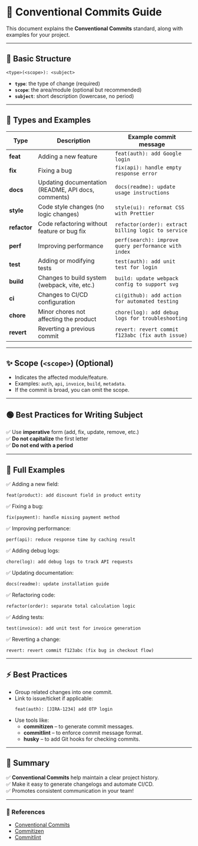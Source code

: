 
# 📝 Conventional Commits Guide

This document explains the **Conventional Commits** standard, along with examples for your project.

---

## 📌 Basic Structure

```
<type>(<scope>): <subject>
```

- **`type`**: the type of change (required)
- **`scope`**: the area/module (optional but recommended)
- **`subject`**: short description (lowercase, no period)

---

## 🚦 Types and Examples

| Type       | Description                                         | Example commit message                               |
|------------|-----------------------------------------------------|------------------------------------------------------|
| **feat**     | Adding a new feature                                | `feat(auth): add Google login`                       |
| **fix**      | Fixing a bug                                        | `fix(api): handle empty response error`              |
| **docs**     | Updating documentation (README, API docs, comments)| `docs(readme): update usage instructions`            |
| **style**    | Code style changes (no logic changes)               | `style(ui): reformat CSS with Prettier`              |
| **refactor** | Code refactoring without feature or bug fix         | `refactor(order): extract billing logic to service`  |
| **perf**     | Improving performance                                | `perf(search): improve query performance with index` |
| **test**     | Adding or modifying tests                            | `test(auth): add unit test for login`                |
| **build**    | Changes to build system (webpack, vite, etc.)       | `build: update webpack config to support svg`        |
| **ci**       | Changes to CI/CD configuration                       | `ci(github): add action for automated testing`       |
| **chore**    | Minor chores not affecting the product               | `chore(log): add debug logs for troubleshooting`     |
| **revert**   | Reverting a previous commit                          | `revert: revert commit f123abc (fix auth issue)`     |

---

## ✨ Scope (`<scope>`) (Optional)

- Indicates the affected module/feature.
- Examples: `auth`, `api`, `invoice`, `build`, `metadata`.
- If the commit is broad, you can omit the scope.

---

## 🟢 Best Practices for Writing Subject

✅ Use **imperative** form (add, fix, update, remove, etc.)  
✅ **Do not capitalize** the first letter  
✅ **Do not end with a period**  

---

## 🚀 Full Examples

✅ Adding a new field:
```
feat(product): add discount field in product entity
```

✅ Fixing a bug:
```
fix(payment): handle missing payment method
```

✅ Improving performance:
```
perf(api): reduce response time by caching result
```

✅ Adding debug logs:
```
chore(log): add debug logs to track API requests
```

✅ Updating documentation:
```
docs(readme): update installation guide
```

✅ Refactoring code:
```
refactor(order): separate total calculation logic
```

✅ Adding tests:
```
test(invoice): add unit test for invoice generation
```

✅ Reverting a change:
```
revert: revert commit f123abc (fix bug in checkout flow)
```

---

## ⚡ Best Practices

- Group related changes into one commit.
- Link to issue/ticket if applicable:
  ```
  feat(auth): [JIRA-1234] add OTP login
  ```
- Use tools like:
  - **commitizen** – to generate commit messages.
  - **commitlint** – to enforce commit message format.
  - **husky** – to add Git hooks for checking commits.

---

## 🎯 Summary

✅ **Conventional Commits** help maintain a clear project history.  
✅ Make it easy to generate changelogs and automate CI/CD.  
✅ Promotes consistent communication in your team!

---

### 🔗 References

- [Conventional Commits](https://www.conventionalcommits.org/)
- [Commitizen](https://github.com/commitizen/cz-cli)
- [Commitlint](https://github.com/conventional-changelog/commitlint)
